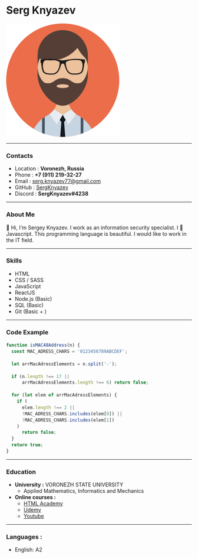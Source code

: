 # __Serg Knyazev__

![Serg Knyazev](/images/avatar-sk.png)

---

### __Contacts__

- Location : __Voronezh, Russia__
- Phone : __+7 (911) 219-32-27__
- Email : serg.knyazev77@gmail.com
- GitHub : [SergKnyazev](https://github.com/SergKnyazev)
- Discord : __SergKnyazev#4238__

---

### __About Me__
🙋 Hi, I'm Sergey Knyazev. I work as an information security specialist. I 💖 Javascript. This programming language is beautiful. I would like to work in the IT field. 

---

### __Skills__
- HTML
- CSS / SASS
- JavaScript
- ReactJS
- Node.js (Basic)
- SQL (Basic)
- Git (Basic + )

---

### __Code Example__
```javascript
function isMAC48Address(n) {
  const MAC_ADRESS_CHARS = '0123456789ABCDEF';

  let arrMacAdressElements = n.split('-');

  if (n.length !== 17 || 
      arrMacAdressElements.length !== 6) return false;

  for (let elem of arrMacAdressElements) {
    if (
      elem.length !== 2 ||
      !MAC_ADRESS_CHARS.includes(elem[0]) ||
      !MAC_ADRESS_CHARS.includes(elem[1])
    )
      return false;
  }
  return true;
}
```

---

### __Education__ 
- __University :__ VORONEZH STATE UNIVERSITY
  - Applied Mathematics, Informatics and Mechanics
- __Online courses :__
  - [HTML Academy](https://www.htmlacademy.ru)
  - [Udemy](https://www.udemy.com/)
  - [Youtube](https://www.youtube.com/)

---

### Languages :

- English: A2
